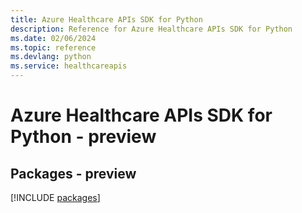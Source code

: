 ```yaml
---
title: Azure Healthcare APIs SDK for Python
description: Reference for Azure Healthcare APIs SDK for Python
ms.date: 02/06/2024
ms.topic: reference
ms.devlang: python
ms.service: healthcareapis
---
```

# Azure Healthcare APIs SDK for Python - preview
## Packages - preview
[!INCLUDE [packages](healthcare-apis-index.md)]